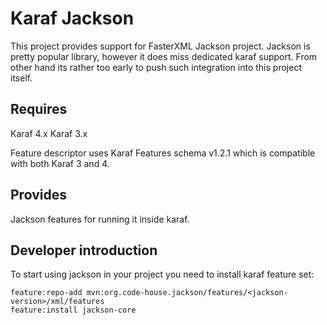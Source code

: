 # Karaf Jackson

This project provides support for FasterXML Jackson project. Jackson is pretty popular library, however it does miss dedicated karaf support.
From other hand its rather too early to push such integration into this project itself.

Requires
---
Karaf 4.x
Karaf 3.x

Feature descriptor uses Karaf Features schema v1.2.1 which is compatible with both Karaf 3 and 4.

Provides
---
Jackson features for running it inside karaf.

## Developer introduction

To start using jackson in your project you need to install karaf feature set:

```
feature:repo-add mvn:org.code-house.jackson/features/<jackson-version>/xml/features
feature:install jackson-core
```
